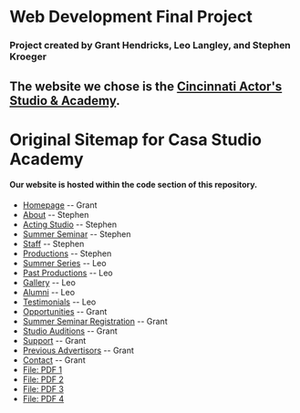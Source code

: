 # Web Development Final Project
### Project created by Grant Hendricks, Leo Langley, and Stephen Kroeger


## The website we chose is the <a href="https://www.casastudioacademy.com/">Cincinnati Actor's Studio & Academy</a>.


# Original Sitemap for Casa Studio Academy 
#### Our website is hosted within the code section of this repository.

- [Homepage](https://www.casastudioacademy.com/) -- Grant
- [About](https://www.casastudioacademy.com/about) -- Stephen
- [Acting Studio](https://www.casastudioacademy.com/acting-studio) -- Stephen
- [Summer Seminar](https://www.casastudioacademy.com/summer-seminar) -- Stephen
- [Staff](https://www.casastudioacademy.com/staff) -- Stephen
- [Productions](https://www.casastudioacademy.com/productions) -- Stephen
- [Summer Series](https://www.casastudioacademy.com/summer-series) -- Leo
- [Past Productions](https://www.casastudioacademy.com/past-productions) -- Leo
- [Gallery](https://www.casastudioacademy.com/gallery) -- Leo
- [Alumni](https://www.casastudioacademy.com/alumni) -- Leo
- [Testimonials](https://www.casastudioacademy.com/testimonials) -- Leo
- [Opportunities](https://www.casastudioacademy.com/opportunities) -- Grant
- [Summer Seminar Registration](https://www.casastudioacademy.com/summer-seminar-registration) -- Grant
- [Studio Auditions](https://www.casastudioacademy.com/studio-auditions) -- Grant
- [Support](https://www.casastudioacademy.com/support) -- Grant
- [Previous Advertisors](https://www.casastudioacademy.com/previous-advertisors) -- Grant
- [Contact](https://www.casastudioacademy.com/contact) -- Grant
- [File: PDF 1](https://www.casastudioacademy.com/_files/ugd/e35fdb_2cace51e7a154a7e9f0a9ee754c2183f.pdf)
- [File: PDF 2](https://www.casastudioacademy.com/_files/ugd/e35fdb_9183b7bb9ff243d19c08a676f1a4ad04.pdf)
- [File: PDF 3](https://www.casastudioacademy.com/_files/ugd/e35fdb_3a5c10175a724d99bb6f368e01185455.pdf)
- [File: PDF 4](https://www.casastudioacademy.com/_files/ugd/e35fdb_2f5ca99108ce48a592d9d903722a4ec3.pdf)
